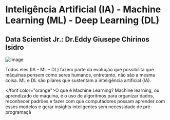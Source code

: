 

# Inteligência Artificial (IA) - Machine Learning (ML) - Deep Learning (DL)

## Data Scientist Jr.: Dr.Eddy Giusepe Chirinos Isidro


![image](https://user-images.githubusercontent.com/69597971/147716970-29061cb5-7503-46db-a6ca-854a72caca6e.png)


Todos eles (IA - ML - DL) fazem parte da evolução que possibilita que máquinas pensem como seres humanos, entretanto, não são a mesma coisa. ML e DL são pilares que sustentam a inteligência artificial (IA).

</font color="orange">O que é Machine Learning?</font>
Machine learning, ou aprendizado de máquina, é o uso de algoritmos para organizar dados, reconhecer padrões e fazer com que computadores possam aprender com esses modelos e gerar insights inteligentes sem necessidade de pré-programaçã
